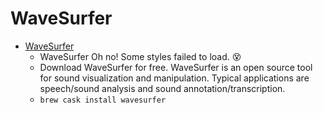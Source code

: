 # WaveSurfer
- [WaveSurfer](https://sourceforge.net/projects/wavesurfer/)
  -  WaveSurfer Oh no! Some styles failed to load. 😵
  - Download WaveSurfer for free.  WaveSurfer is an open source tool for sound visualization and manipulation. Typical applications are speech/sound analysis and sound annotation/transcription.
  - `brew cask install wavesurfer`
